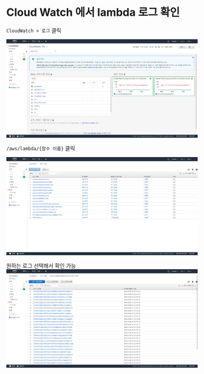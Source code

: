 # Cloud Watch 에서 lambda 로그 확인

`CloudWatch > 로그` 클릭

![1568029727308](images/%EC%8B%A4%ED%96%89%20%EB%A1%9C%EA%B7%B8%20%ED%99%95%EC%9D%B8/1568029727308.png)



`/aws/lambda/{함수 이름}` 클릭

![1568029898801](images/%EC%8B%A4%ED%96%89%20%EB%A1%9C%EA%B7%B8%20%ED%99%95%EC%9D%B8/1568029898801.png)



원하는 로그 선택해서 확인 가능
![1568030468558](images/%EC%8B%A4%ED%96%89%20%EB%A1%9C%EA%B7%B8%20%ED%99%95%EC%9D%B8/1568030468558.png)